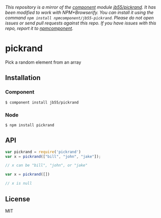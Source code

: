 *This repository is a mirror of the [component](http://component.io) module [jb55/pickrand](http://github.com/jb55/pickrand). It has been modified to work with NPM+Browserify. You can install it using the command `npm install npmcomponent/jb55-pickrand`. Please do not open issues or send pull requests against this repo. If you have issues with this repo, report it to [npmcomponent](https://github.com/airportyh/npmcomponent).*

# pickrand

  Pick a random element from an array

## Installation

### Component

    $ component install jb55/pickrand

### Node

    $ npm install pickrand

## API

```javascript
var pickrand = require('pickrand') 
var x = pickrand(["bill", "john", "jake"]);

// x can be "bill", "john", or "jake"

var x = pickrand([])

// x is null
```

## License

  MIT
